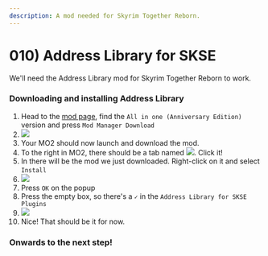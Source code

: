 ```yaml
---
description: A mod needed for Skyrim Together Reborn.
---
```


# 010) Address Library for SKSE

We'll need the Address Library mod for Skyrim Together Reborn to work.

### Downloading and installing Address Library

1. Head to the [mod page](https://www.nexusmods.com/skyrimspecialedition/mods/32444?tab=files), find the `All in one (Anniversary Edition)` version and press `Mod Manager Download`
2. ![](https://shx.is/5BiWbFFPM.png)
3. Your MO2 should now launch and download the mod.
4. To the right in MO2, there should be a tab named ![](https://shx.is/5BiX5nxYS.png). Click it!
5. In there will be the mod we just downloaded. Right-click on it and select `Install`
6. ![](https://shx.is/5BiXi9HK3.png)
7. Press `OK` on the popup
8. Press the empty box, so there's a `✓` in the `Address Library for SKSE Plugins`
9. ![](https://shx.is/5BiXwxDlU.gif)
10. Nice! That should be it for now.

### Onwards to the next step!
